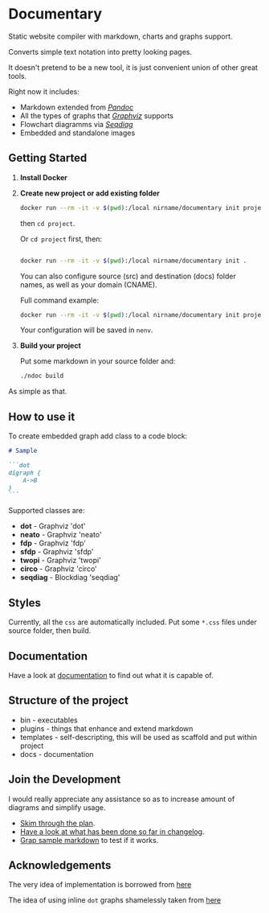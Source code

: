 # Documentary

Static website compiler with markdown, charts and graphs support.

Converts simple text notation into pretty looking pages.

It doesn't pretend to be a new tool, it is just convenient union of other great tools.

Right now it includes:

* Markdown extended from *[Pandoc](https://pandoc.org/)*
* All the types of graphs that *[Graphviz](https://graphviz.org/)* supports
* Flowchart diagramms via *[Seqdiag](http://blockdiag.com/en/seqdiag/index.html)*
* Embedded and standalone images

## Getting Started

1. **Install Docker**

2. **Create new project or add existing folder**

    ```bash
    docker run --rm -it -v $(pwd):/local nirname/documentary init project
    ```
    then `cd project`.

    Or `cd project` first, then:

    ```bash

    docker run --rm -it -v $(pwd):/local nirname/documentary init .
    ```

    You can also configure source (src) and destination (docs) folder names, as well as your domain (CNAME).

    Full command example:

    ```bash
    docker run --rm -it -v $(pwd):/local nirname/documentary init project src docs my.website
    ```

    Your configuration will be saved in `nenv`.

3. **Build your project**

    Put some markdown in your source folder and:

    ```bash
    ./ndoc build
    ```

<!-- Open `docs/sample.html` -->

As simple as that.

## How to use it

To create embedded graph add class to a code block:

````markdown
# Sample

```dot
digraph {
    A->B
}
```
````

Supported classes are:

* **dot**     - Graphviz 'dot'
* **neato**   - Graphviz 'neato'
* **fdp**     - Graphviz 'fdp'
* **sfdp**    - Graphviz 'sfdp'
* **twopi**   - Graphviz 'twopi'
* **circo**   - Graphviz 'circo'
* **seqdiag** - Blockdiag 'seqdiag'

## Styles

Currently, all the `css` are automatically included. Put some `*.css` files under source folder, then build.

## Documentation

Have a look at [documentation](https://nirname.github.io/documentary-docs/)
to find out what it is capable of.

<!-- You may try other [examples](https://nirname.github.io/documentary-docs/#examples) or
[build reveal.js presentation](https://nirname.github.io/documentary-docs/#reveal.js) as well. -->

## Structure of the project

* bin - executables
* plugins - things that enhance and extend markdown
* templates - self-descripting, this will be used as scaffold and put within project
* docs - documentation

## Join the Development

I would really appreciate any assistance so as to increase amount of diagrams and simplify usage.

* [Skim through the plan](docs/todo.md).
* [Have a look at what has been done so far in changelog](docs/changelog.md).
* [Grap sample markdown](docs/sample.md) to test if it works.

## Acknowledgements

The very idea of implementation is borrowed from [here](https://tylercipriani.com/blog/2014/05/13/replace-jekyll-with-pandoc-makefile/)

The idea of using inline `dot` graphs shamelessly taken from [here](https://gitlab.com/meonkeys/pandoc-dot-svg-hack/tree/master)
